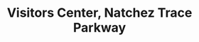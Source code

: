 ---
layout: repo
title: "Visitors Center, Natchez Trace Parkway"
id: 23735
permalink: repos/23735/
---